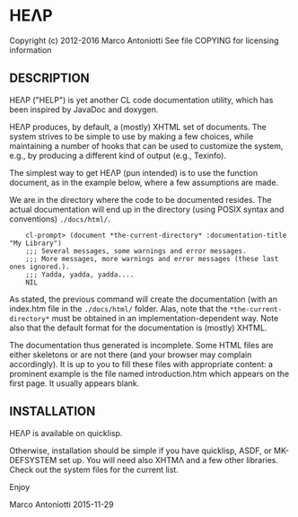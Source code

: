 HEΛP
====

Copyright (c) 2012-2016 Marco Antoniotti
See file COPYING for licensing information


DESCRIPTION
-----------

HEΛP ("HELP") is yet another CL code documentation utility, which has
been inspired by JavaDoc and doxygen.

HEΛP produces, by default, a (mostly) XHTML set of documents. The
system strives to be simple to use by making a few choices, while
maintaining a number of hooks that can be used to customize the
system, e.g., by producing a different kind of output (e.g., Texinfo).

The simplest way to get HEΛP (pun intended) is to use the function
document, as in the example below, where a few assumptions are made.

We are in the directory where the code to be documented resides.  The
actual documentation will end up in the directory (using POSIX syntax
and conventions) `./docs/html/`.

~~~~
    cl-prompt> (document *the-current-directory* :documentation-title "My Library")
    ;;; Several messages, some warnings and error messages.
    ;;; More messages, more warnings and error messages (these last ones ignored.).
    ;;; Yadda, yadda, yadda....
    NIL
~~~~

As stated, the previous command will create the documentation (with an
index.htm file in the `./docs/html/` folder.  Alas, note that the
`*the-current-directory*` must be obtained in an
implementation-dependent way.  Note also that the default format for
the documentation is (mostly) XHTML.

The documentation thus generated is incomplete.  Some HTML files are
either skeletons or are not there (and your browser may complain
accordingly). It is up to you to fill these files with appropriate
content: a prominent example is the file named introduction.htm which
appears on the first page. It usually appears blank.


INSTALLATION
------------

HEΛP is available on quicklisp.

Otherwise, installation should be simple if you have quicklisp, ASDF,
or MK-DEFSYSTEM set up.  You will need also XHTMΛ and a few other
libraries.  Check out the system files for the current list.

Enjoy

Marco Antoniotti 2015-11-29
